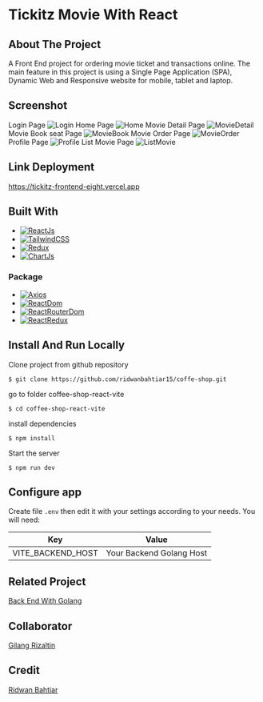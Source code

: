 # Tickitz Movie With React

<!-- ABOUT THE PROJECT -->

## About The Project

A Front End project for ordering movie ticket and transactions online. The main feature in this project is using a Single Page Application (SPA), Dynamic Web and Responsive website for mobile, tablet and laptop.

## Screenshot

Login Page
![Login](./assets/ss_tickitz/0.png)
Home Page
![Home](./assets/ss_tickitz/1.1.png)
Movie Detail Page
![MovieDetail](./assets/ss_tickitz/2.1.png)
Movie Book seat Page
![MovieBook](./assets/ss_tickitz/3.png)
Movie Order Page
![MovieOrder](./assets/ss_tickitz/4.png)
Profile Page
![Profile](./assets/ss_tickitz/6.png)
List Movie Page
![ListMovie](./assets/ss_tickitz/5.png)

## Link Deployment

https://tickitz-frontend-eight.vercel.app

## Built With

- [![ReactJs][ReactJs-logo]][ReactJs-url]
- [![TailwindCSS][TailwindCSS-logo]][TailwindCSS-url]
- [![Redux][Redux-logo]][Redux-url]
- [![ChartJs][ChartJs-logo]][ChartJs-url]

### Package

- [![Axios][Axios-logo]][Axios-url]
- [![ReactDom][ReactDom-logo]][ReactDom-url]
- [![ReactRouterDom][ReactRouterDom-logo]][ReactRouterDom-url]
- [![ReactRedux][ReactRedux-logo]][ReactRedux-url]

## Install And Run Locally

Clone project from github repository

    $ git clone https://github.com/ridwanbahtiar15/coffe-shop.git

go to folder coffee-shop-react-vite

    $ cd coffee-shop-react-vite

install dependencies

    $ npm install

Start the server

    $ npm run dev

## Configure app

Create file `.env` then edit it with your settings
according to your needs. You will need:

| Key               | Value                    |
| ----------------- | ------------------------ |
| VITE_BACKEND_HOST | Your Backend Golang Host |

## Related Project

[Back End With Golang](https://github.com/ridwanbahtiar15/Tickitz-Golang)

## Collaborator

[Gilang Rizaltin](https://github.com/GilangRizaltin)

## Credit

[Ridwan Bahtiar](https://github.com/ridwanbahtiar15)

<!-- MARKDOWN LINKS & IMAGES -->

[ReactJs-url]: https://go.dev/
[ReactJs-logo]: https://img.shields.io/badge/React%20JS-blue
[TailwindCSS-url]: https://tailwindcss.com/
[TailwindCSS-logo]: https://img.shields.io/badge/Tailwind%20CSS-lightskyblue
[Axios-url]: https://www.Axios.org/
[Axios-logo]: https://img.shields.io/badge/Axios-red
[ReactDom-url]: https://www.npmjs.com/package/react-dom
[ReactDom-logo]: https://img.shields.io/badge/React%20DOM-black
[ReactRouterDom-url]: https://github.com/ReactRouterDom/ReactRouterDom-go
[ReactRouterDom-logo]: https://img.shields.io/badge/React%20Router%20DOM-grey
[Redux-url]: https://redux.js.org/
[Redux-logo]: https://img.shields.io/badge/Redux-blue
[ReactRedux-url]: https://www.npmjs.com/package/react-redux
[ReactRedux-logo]: https://img.shields.io/badge/React%20Redux-lightskyblue
[ChartJs-url]: https://www.chartjs.org/
[ChartJs-logo]: https://img.shields.io/badge/Chart%20JS-red
